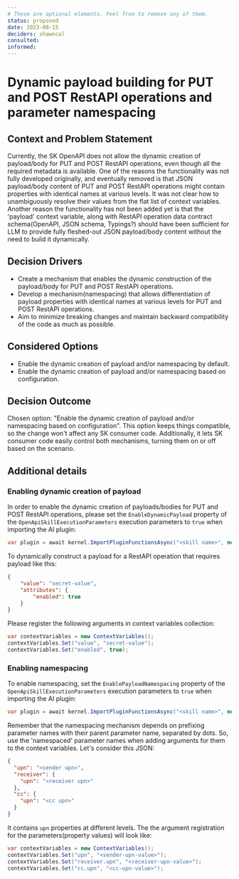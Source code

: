 ```yaml
---
# These are optional elements. Feel free to remove any of them.
status: proposed
date: 2023-08-15
deciders: shawncal
consulted:
informed:
---
```

# Dynamic payload building for PUT and POST RestAPI operations and parameter namespacing

## Context and Problem Statement
Currently, the SK OpenAPI does not allow the dynamic creation of payload/body for PUT and POST RestAPI operations, even though all the required metadata is available. One of the reasons the functionality was not fully developed originally, and eventually removed is that JSON payload/body content of PUT and POST RestAPI operations might contain properties with identical names at various levels. It was not clear how to unambiguously resolve their values from the flat list of context variables. Another reason the functionality has not been added yet is that the 'payload' context variable, along with RestAPI operation data contract schema(OpenAPI, JSON schema, Typings?) should have been sufficient for LLM to provide fully fleshed-out JSON payload/body content without the need to build it dynamically.

<!-- This is an optional element. Feel free to remove. -->
## Decision Drivers
* Create a mechanism that enables the dynamic construction of the payload/body for PUT and POST RestAPI operations.
* Develop a mechanism(namespacing) that allows differentiation of payload properties with identical names at various levels for PUT and POST RestAPI operations.
* Aim to minimize breaking changes and maintain backward compatibility of the code as much as possible.

## Considered Options
* Enable the dynamic creation of payload and/or namespacing by default.
* Enable the dynamic creation of payload and/or namespacing based on configuration.

## Decision Outcome
Chosen option: "Enable the dynamic creation of payload and/or namespacing based on configuration". This option keeps things compatible, so the change won't affect any SK consumer code. Additionally, it lets SK consumer code easily control both mechanisms, turning them on or off based on the scenario.

## Additional details

### Enabling dynamic creation of payload
In order to enable the dynamic creation of payloads/bodies for PUT and POST RestAPI operations, please set the `EnableDynamicPayload` property of the `OpenApiSkillExecutionParameters` execution parameters to `true` when importing the AI plugin:

```csharp
var plugin = await kernel.ImportPluginFunctionsAsync("<skill name>", new Uri("<chatGPT-plugin>"), new OpenApiSkillExecutionParameters(httpClient) { EnableDynamicPayload = true });
```

To dynamically construct a payload for a RestAPI operation that requires payload like this:
```json
{
	"value": "secret-value",
	"attributes": {
		"enabled": true
	}
}
```

Please register the following arguments in context variables collection:

```csharp
var contextVariables = new ContextVariables();
contextVariables.Set("value", "secret-value");
contextVariables.Set("enabled", true);
```

### Enabling namespacing
To enable namespacing, set the `EnablePayloadNamespacing` property of the `OpenApiSkillExecutionParameters` execution parameters to `true` when importing the AI plugin:

```csharp
var plugin = await kernel.ImportPluginFunctionsAsync("<skill name>", new Uri("<chatGPT-plugin>"), new OpenApiSkillExecutionParameters(httpClient) { EnablePayloadNamespacing = true });
```
Remember that the namespacing mechanism depends on prefixing parameter names with their parent parameter name, separated by dots. So, use the 'namespaced' parameter names when adding arguments for them to the context variables. Let's consider this JSON:

```json
{ 
  "upn": "<sender upn>", 
  "receiver": {
    "upn": "<receiver upn>"
  },
  "cc": {
    "upn": "<cc upn>"
  }
}
```
It contains `upn` properties at different levels. The the argument registration for the parameters(property values) will look like:
```csharp
var contextVariables = new ContextVariables();
contextVariables.Set("upn", "<sender-upn-value>");
contextVariables.Set("receiver.upn", "<receiver-upn-value>");
contextVariables.Set("cc.upn", "<cc-upn-value>");
```
